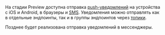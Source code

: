 На стадии Preview доступна отправка [push-уведомлений](../../notifications/concepts/push.md) на устройства с iOS и Android, в браузеры и [SMS](../../notifications/concepts/sms.md). Уведомления можно отправлять как в отдельные эндпоинты, так и в группы эндпоинтов через [топики](../../notifications/concepts/topics.md).

Позднее будет реализована отправка уведомлений в мессенджеры.